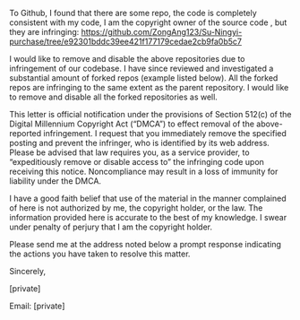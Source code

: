 To Github,
  I found that there are some repo, the code is completely consistent with my code, I am the copyright owner of the source code , but they are infringing: 
https://github.com/ZongAng123/Su-Ningyi-purchase/tree/e92301bddc39ee421f177179cedae2cb9fa0b5c7

I would like to remove and disable the above repositories due to infringement of our codebase. I have since reviewed and investigated a substantial amount of forked repos (example listed below). All the forked repos are infringing to the same extent as the parent repository. I would like to remove and disable all the forked repositories as well.

  
This letter is official notification under the provisions of Section 512(c) of the Digital Millennium Copyright Act (“DMCA”) to effect removal of the above-reported infringement. I request that you immediately remove the specified posting and prevent the infringer, who is identified by its web address. Please be advised that law requires you, as a service provider, to “expeditiously remove or disable access to” the infringing code upon receiving this notice. Noncompliance may result in a loss of immunity for liability under the DMCA. 
 

I have a good faith belief that use of the material in the manner complained of here is not authorized by me, the copyright holder, or the law. The information provided here is accurate to the best of my knowledge. I swear under penalty of perjury that I am the copyright holder. 
  
Please send me at the address noted below a prompt response indicating the actions you have taken to resolve this matter. 
  
Sincerely, 

[private]  

Email: [private]  
